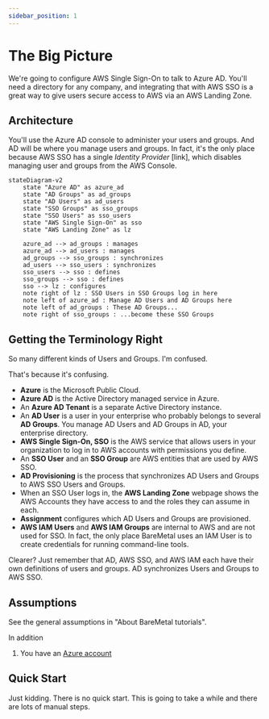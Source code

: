 ```yaml
---
sidebar_position: 1
---
```


# The Big Picture

We're going to configure AWS Single Sign-On to talk to Azure AD. You'll need a directory for any company, and integrating that with AWS SSO is a great way to give users secure access to AWS via an AWS Landing Zone.

## Architecture

You'll use the Azure AD console to administer your users and groups. And AD will be where you manage users and groups. In fact, it's the only place because AWS SSO has a single _Identity Provider_ [link], which disables managing user and groups from the AWS Console.

```mermaid
stateDiagram-v2
    state "Azure AD" as azure_ad
    state "AD Groups" as ad_groups
    state "AD Users" as ad_users
    state "SSO Groups" as sso_groups
    state "SSO Users" as sso_users
    state "AWS Single Sign-On" as sso
    state "AWS Landing Zone" as lz

    azure_ad --> ad_groups : manages
    azure_ad --> ad_users : manages
    ad_groups --> sso_groups : synchronizes
    ad_users --> sso_users : synchronizes
    sso_users --> sso : defines
    sso_groups --> sso : defines
    sso --> lz : configures
    note right of lz : SSO Users in SSO Groups log in here
    note left of azure_ad : Manage AD Users and AD Groups here
    note left of ad_groups : These AD Groups...
    note right of sso_groups : ...become these SSO Groups
```

## Getting the Terminology Right

So many different kinds of Users and Groups. I'm confused.

That's because it's confusing.

- **Azure** is the Microsoft Public Cloud.
- **Azure AD** is the Active Directory managed service in Azure.
- An **Azure AD Tenant** is a separate Active Directory instance.
- An **AD User** is a user in your enterprise who probably belongs to several **AD Groups**. You manage AD Users and AD Groups in AD, your enterprise directory.
- **AWS Single Sign-On, SSO** is the AWS service that allows users in your organization to log in to AWS accounts with permissions you define.
- An **SSO User** and an **SSO Group** are AWS entities that are used by AWS SSO.
- **AD Provisioning** is the process that synchronizes AD Users and Groups to AWS SSO Users and Groups.
- When an SSO User logs in, the **AWS Landing Zone** webpage shows the AWS Accounts they have access to and the roles they can assume in each.
- **Assignment** configures which AD Users and Groups are provisioned.
- **AWS IAM Users** and **AWS IAM Groups** are internal to AWS and are not used for SSO. In fact, the only place BareMetal uses an IAM User is to create credentials for running command-line tools.

Clearer? Just remember that AD, AWS SSO, and AWS IAM each have their own definitions of users and groups. AD synchronizes Users and Groups to AWS SSO.

## Assumptions

See the general assumptions in "About BareMetal tutorials".

In addition

1. You have an [Azure account](https://azure.microsoft.com)

## Quick Start

Just kidding. There is no quick start. This is going to take a while and there are lots of manual steps.
